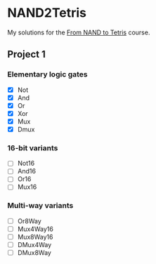 # NAND2Tetris

My solutions for the [From NAND to Tetris] course.

## Project 1

### Elementary logic gates

- [x] Not
- [x] And
- [x] Or
- [x] Xor
- [x] Mux
- [x] Dmux

### 16-bit variants

- [ ] Not16
- [ ] And16
- [ ] Or16
- [ ] Mux16

### Multi-way variants

- [ ] Or8Way
- [ ] Mux4Way16
- [ ] Mux8Way16
- [ ] DMux4Way
- [ ] DMux8Way

[From NAND to Tetris]: http://nand2tetris.org/
